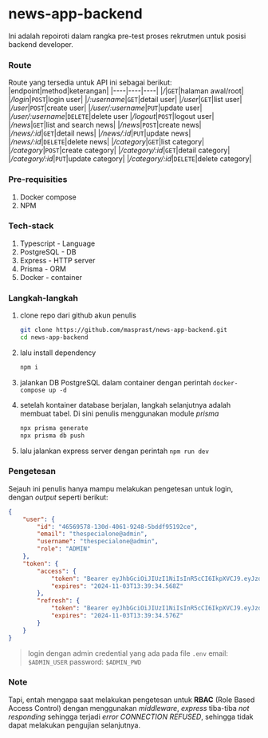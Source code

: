 # news-app-backend

Ini adalah repoiroti dalam rangka pre-test proses rekrutmen untuk posisi backend developer.

### Route

Route yang tersedia untuk API ini sebagai berikut:
|endpoint|method|keterangan|
|----|----|----|
|_/_|`GET`|halaman awal/root|
|_/login_|`POST`|login user|
|_/:username_|`GET`|detail user|
|_/user_|`GET`|list user|
|_/user_|`POST`|create user|
|_/user/:username_|`PUT`|update user|
|_/user/:username_|`DELETE`|delete user
|_/logout_|`POST`|logout user|
|_/news_|`GET`|list and search news|
|_/news_|`POST`|create news|
|_/news/:id_|`GET`|detail news|
|_/news/:id_|`PUT`|update news|
|_/news/:id_|`DELETE`|delete news|
|_/category_|`GET`|list category|
|_/category_|`POST`|create category|
|_/category/:id_|`GET`|detail category|
|_/category/:id_|`PUT`|update category|
|_/category/:id_|`DELETE`|delete category|

### Pre-requisities

1. Docker compose
2. NPM

### Tech-stack

1. Typescript - Language
2. PostgreSQL - DB
3. Express - HTTP server
4. Prisma - ORM
5. Docker - container

### Langkah-langkah

1. clone repo dari github akun penulis

   ```sh
   git clone https://github.com/masprast/news-app-backend.git
   cd news-app-backend
   ```

2. lalu install dependency
   ```sh
   npm i
   ```
3. jalankan DB PostgreSQL dalam container dengan perintah `docker-compose up -d`
4. setelah kontainer database berjalan, langkah selanjutnya adalah membuat tabel. Di sini penulis menggunakan module _prisma_
   ```sh
   npx prisma generate
   npx prisma db push
   ```
5. lalu jalankan express server dengan perintah `npm run dev`

### Pengetesan

Sejauh ini penulis hanya mampu melakukan pengetesan untuk login, dengan _output_ seperti berikut:

```json
{
	"user": {
		"id": "46569578-130d-4061-9248-5bddf95192ce",
		"email": "thespecialone@admin",
		"username": "thespecialone@admin",
		"role": "ADMIN"
	},
	"token": {
		"access": {
			"token": "Bearer eyJhbGciOiJIUzI1NiIsInR5cCI6IkpXVCJ9.eyJzdWIiOiI0NjU2OTU3OC0xMzBkLTQwNjEtOTI0OC01YmRkZjk1MTkyY2UiLCJpYXQiOjE3MzA2NDExNzQwMDAsImV4cCI6MTczMDY2NjM3NDAwMCwidHlwZSI6IkFDQ0VTUyJ9.lj6P8rYuBKZTIsDKaMNUIN6wQI8_Kspy0NPhlPIMAoQ",
			"expires": "2024-11-03T13:39:34.568Z"
		},
		"refresh": {
			"token": "Bearer eyJhbGciOiJIUzI1NiIsInR5cCI6IkpXVCJ9.eyJzdWIiOiI0NjU2OTU3OC0xMzBkLTQwNjEtOTI0OC01YmRkZjk1MTkyY2UiLCJpYXQiOjE3MzA2NDExNzQwMDAsImV4cCI6MTczMDY2NjM3NDAwMCwidHlwZSI6IlJFRlJFU0gifQ.qm-p7Jaxb9f1J9VVU649pp0D4tL2w3F-EwXFyaKZo1s",
			"expires": "2024-11-03T13:39:34.576Z"
		}
	}
}
```

> login dengan admin credential yang ada pada file `.env`
> email: `$ADMIN_USER`
> password: `$ADMIN_PWD`

### Note

Tapi, entah mengapa saat melakukan pengetesan untuk **RBAC** (Role Based Access Control) dengan menggunakan _middleware_, _express_ tiba-tiba _not responding_ sehingga terjadi _error CONNECTION REFUSED_, sehingga tidak dapat melakukan pengujian selanjutnya.
